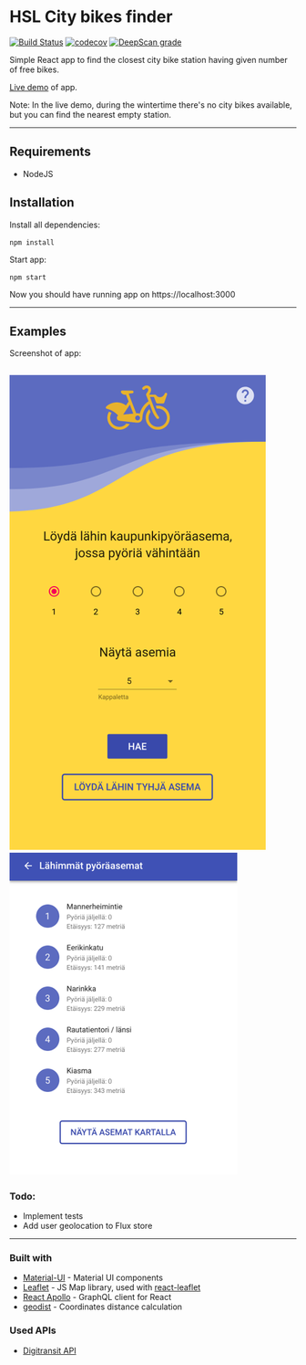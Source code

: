 # HSL City bikes finder

[![Build Status](https://travis-ci.org/vaahtokarkki/city-bike-finder.svg?branch=master)](https://travis-ci.org/vaahtokarkki/city-bike-finder) [![codecov](https://codecov.io/gh/vaahtokarkki/city-bike-finder/branch/master/graph/badge.svg)](https://codecov.io/gh/vaahtokarkki/city-bike-finder) [![DeepScan grade](https://deepscan.io/api/projects/2723/branches/19266/badge/grade.svg)](https://deepscan.io/dashboard#view=project&pid=2723&bid=19266)

Simple React app to find the closest city bike station having given number of free bikes.

[Live demo](https://city-bikes-finder.herokuapp.com) of app.

Note: In the live demo, during the wintertime there's no city bikes available, but you can find the nearest empty station.

---

## Requirements

- NodeJS

## Installation

Install all dependencies:

    npm install

Start app:

    npm start

Now you should have running app on https://localhost:3000

---

## Examples

Screenshot of app:

![Landing page](./screenshots/landingpage.png) ![Results page](./screenshots/resultspage.png)
---

### Todo:
* Implement tests
* Add user geolocation to Flux store

---

### Built with

- [Material-UI](https://github.com/mui-org/material-ui/) - Material UI components
- [Leaflet](https://github.com/Leaflet/Leaflet) - JS Map library, used with [react-leaflet](https://github.com/PaulLeCam/react-leaflet)
- [React Apollo](https://github.com/apollographql/react-apollo) - GraphQL client for React
- [geodist](https://github.com/cmoncrief/geodist) - Coordinates distance calculation

### Used APIs

- [Digitransit API](https://digitransit.fi/en/developers/)
